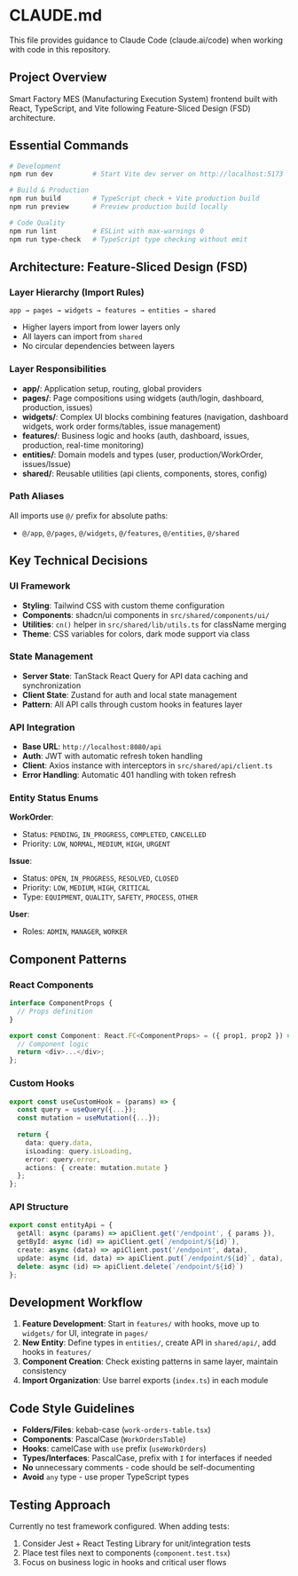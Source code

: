 # CLAUDE.md

This file provides guidance to Claude Code (claude.ai/code) when working with code in this repository.

## Project Overview

Smart Factory MES (Manufacturing Execution System) frontend built with React, TypeScript, and Vite following Feature-Sliced Design (FSD) architecture.

## Essential Commands

```bash
# Development
npm run dev          # Start Vite dev server on http://localhost:5173

# Build & Production
npm run build        # TypeScript check + Vite production build
npm run preview      # Preview production build locally

# Code Quality
npm run lint         # ESLint with max-warnings 0
npm run type-check   # TypeScript type checking without emit
```

## Architecture: Feature-Sliced Design (FSD)

### Layer Hierarchy (Import Rules)
```
app → pages → widgets → features → entities → shared
```
- Higher layers import from lower layers only
- All layers can import from `shared`
- No circular dependencies between layers

### Layer Responsibilities

- **app/**: Application setup, routing, global providers
- **pages/**: Page compositions using widgets (auth/login, dashboard, production, issues)
- **widgets/**: Complex UI blocks combining features (navigation, dashboard widgets, work order forms/tables, issue management)
- **features/**: Business logic and hooks (auth, dashboard, issues, production, real-time monitoring)
- **entities/**: Domain models and types (user, production/WorkOrder, issues/Issue)
- **shared/**: Reusable utilities (api clients, components, stores, config)

### Path Aliases

All imports use `@/` prefix for absolute paths:
- `@/app`, `@/pages`, `@/widgets`, `@/features`, `@/entities`, `@/shared`

## Key Technical Decisions

### UI Framework
- **Styling**: Tailwind CSS with custom theme configuration
- **Components**: shadcn/ui components in `src/shared/components/ui/`
- **Utilities**: `cn()` helper in `src/shared/lib/utils.ts` for className merging
- **Theme**: CSS variables for colors, dark mode support via class

### State Management
- **Server State**: TanStack React Query for API data caching and synchronization
- **Client State**: Zustand for auth and local state management
- **Pattern**: All API calls through custom hooks in features layer

### API Integration
- **Base URL**: `http://localhost:8080/api`
- **Auth**: JWT with automatic refresh token handling
- **Client**: Axios instance with interceptors in `src/shared/api/client.ts`
- **Error Handling**: Automatic 401 handling with token refresh

### Entity Status Enums

**WorkOrder**:
- Status: `PENDING`, `IN_PROGRESS`, `COMPLETED`, `CANCELLED`
- Priority: `LOW`, `NORMAL`, `MEDIUM`, `HIGH`, `URGENT`

**Issue**:
- Status: `OPEN`, `IN_PROGRESS`, `RESOLVED`, `CLOSED`
- Priority: `LOW`, `MEDIUM`, `HIGH`, `CRITICAL`
- Type: `EQUIPMENT`, `QUALITY`, `SAFETY`, `PROCESS`, `OTHER`

**User**:
- Roles: `ADMIN`, `MANAGER`, `WORKER`

## Component Patterns

### React Components
```typescript
interface ComponentProps {
  // Props definition
}

export const Component: React.FC<ComponentProps> = ({ prop1, prop2 }) => {
  // Component logic
  return <div>...</div>;
};
```

### Custom Hooks
```typescript
export const useCustomHook = (params) => {
  const query = useQuery({...});
  const mutation = useMutation({...});
  
  return {
    data: query.data,
    isLoading: query.isLoading,
    error: query.error,
    actions: { create: mutation.mutate }
  };
};
```

### API Structure
```typescript
export const entityApi = {
  getAll: async (params) => apiClient.get('/endpoint', { params }),
  getById: async (id) => apiClient.get(`/endpoint/${id}`),
  create: async (data) => apiClient.post('/endpoint', data),
  update: async (id, data) => apiClient.put(`/endpoint/${id}`, data),
  delete: async (id) => apiClient.delete(`/endpoint/${id}`)
};
```

## Development Workflow

1. **Feature Development**: Start in `features/` with hooks, move up to `widgets/` for UI, integrate in `pages/`
2. **New Entity**: Define types in `entities/`, create API in `shared/api/`, add hooks in `features/`
3. **Component Creation**: Check existing patterns in same layer, maintain consistency
4. **Import Organization**: Use barrel exports (`index.ts`) in each module

## Code Style Guidelines

- **Folders/Files**: kebab-case (`work-orders-table.tsx`)
- **Components**: PascalCase (`WorkOrdersTable`)
- **Hooks**: camelCase with `use` prefix (`useWorkOrders`)
- **Types/Interfaces**: PascalCase, prefix with `I` for interfaces if needed
- **No** unnecessary comments - code should be self-documenting
- **Avoid** `any` type - use proper TypeScript types

## Testing Approach

Currently no test framework configured. When adding tests:
1. Consider Jest + React Testing Library for unit/integration tests
2. Place test files next to components (`component.test.tsx`)
3. Focus on business logic in hooks and critical user flows